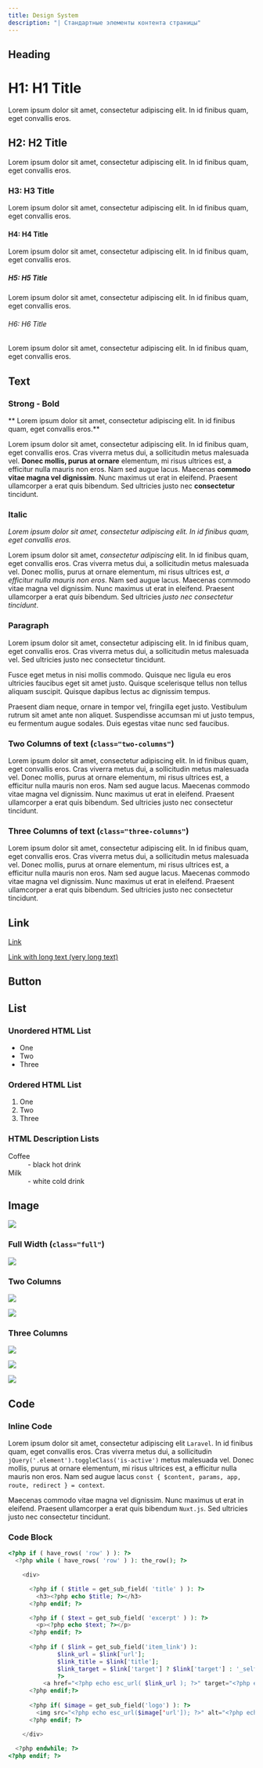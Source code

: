 ```yaml
---
title: Design System
description: "| Стандартные элементы контента страницы"
---
```


## Heading

# H1: H1 Title
Lorem ipsum dolor sit amet, consectetur adipiscing elit. In id finibus quam, eget convallis eros.
## H2: H2 Title
Lorem ipsum dolor sit amet, consectetur adipiscing elit. In id finibus quam, eget convallis eros.
### H3: H3 Title
Lorem ipsum dolor sit amet, consectetur adipiscing elit. In id finibus quam, eget convallis eros.
#### H4: H4 Title
Lorem ipsum dolor sit amet, consectetur adipiscing elit. In id finibus quam, eget convallis eros.
##### H5: H5 Title
Lorem ipsum dolor sit amet, consectetur adipiscing elit. In id finibus quam, eget convallis eros.
###### H6: H6 Title
Lorem ipsum dolor sit amet, consectetur adipiscing elit. In id finibus quam, eget convallis eros.

## Text

### Strong - Bold
** Lorem ipsum dolor sit amet, consectetur adipiscing elit. In id finibus quam, eget convallis eros.**

Lorem ipsum dolor sit amet, consectetur adipiscing elit. In id finibus quam, eget convallis eros. Cras viverra metus dui, a sollicitudin metus malesuada vel. **Donec mollis, purus at ornare** elementum, mi risus ultrices est, a efficitur nulla mauris non eros. Nam sed augue lacus. Maecenas **commodo vitae magna vel dignissim**. Nunc maximus ut erat in eleifend. Praesent ullamcorper a erat quis bibendum. Sed ultricies justo nec **consectetur** tincidunt.

### Italic
*Lorem ipsum dolor sit amet, consectetur adipiscing elit. In id finibus quam, eget convallis eros.*

Lorem ipsum dolor sit amet, *consectetur adipiscing* elit. In id finibus quam, eget convallis eros. Cras viverra metus dui, a sollicitudin metus malesuada vel. Donec mollis, purus at ornare elementum, mi risus ultrices est, *a efficitur nulla mauris non eros*. Nam sed augue lacus. Maecenas commodo vitae magna vel dignissim. Nunc maximus ut erat in eleifend. Praesent ullamcorper a erat *quis* bibendum. Sed ultricies *justo nec consectetur tincidunt*.

### Paragraph

Lorem ipsum dolor sit amet, consectetur adipiscing elit. In id finibus quam, eget convallis eros. Cras viverra metus dui, a sollicitudin metus malesuada vel. Sed ultricies justo nec consectetur tincidunt.

Fusce eget metus in nisi mollis commodo. Quisque nec ligula eu eros ultricies faucibus eget sit amet justo. Quisque scelerisque tellus non tellus aliquam suscipit. Quisque dapibus lectus ac dignissim tempus. 

Praesent diam neque, ornare in tempor vel, fringilla eget justo. Vestibulum rutrum sit amet ante non aliquet. Suspendisse accumsan mi ut justo tempus, eu fermentum augue sodales. Duis egestas vitae nunc sed faucibus. 

### Two Columns of text (`class="two-columns"`)
<div class="two-columns">

Lorem ipsum dolor sit amet, consectetur adipiscing elit. In id finibus quam, eget convallis eros. Cras viverra metus dui, a sollicitudin metus malesuada vel. Donec mollis, purus at ornare elementum, mi risus ultrices est, a efficitur nulla mauris non eros. Nam sed augue lacus. Maecenas commodo vitae magna vel dignissim. Nunc maximus ut erat in eleifend. Praesent ullamcorper a erat quis bibendum. Sed ultricies justo nec consectetur tincidunt.

</div>

###  Three Columns of text (`class="three-columns"`)
<div class="three-columns">

Lorem ipsum dolor sit amet, consectetur adipiscing elit. In id finibus quam, eget convallis eros. Cras viverra metus dui, a sollicitudin metus malesuada vel. Donec mollis, purus at ornare elementum, mi risus ultrices est, a efficitur nulla mauris non eros. Nam sed augue lacus. Maecenas commodo vitae magna vel dignissim. Nunc maximus ut erat in eleifend. Praesent ullamcorper a erat quis bibendum. Sed ultricies justo nec consectetur tincidunt.

</div>

## Link

[Link](http://#)

[Link with long text (very long text)](http://#)

## Button


## List

### Unordered HTML List

- One
- Two
- Three

### Ordered HTML List

1. One
2. Two
3. Three

### HTML Description Lists

<dl>
  <dt>Coffee</dt>
  <dd>- black hot drink</dd>
  <dt>Milk</dt>
  <dd>- white cold drink</dd>
</dl>

## Image 

![](/blog/post_cheat_sheet_nuxtjs.png)

### Full Width (`class="full"`)

<div class="full">

![](/blog/post_cheat_sheet_nuxtjs.png)
</div>

### Two Columns

<div class="two-columns">

![](/blog/post_cheat_sheet_nuxtjs.png)

![](/blog/post_cheat_sheet_nuxtjs.png)
</div>

### Three Columns

<div class="three-columns">

![](/blog/post_cheat_sheet_nuxtjs.png)

![](/blog/post_cheat_sheet_nuxtjs.png)

![](/blog/post_cheat_sheet_nuxtjs.png)
</div>

## Code
### Inline Code
Lorem ipsum dolor sit amet, consectetur adipiscing elit `Laravel`. In id finibus quam, eget convallis eros. Cras viverra metus dui, a sollicitudin `jQuery('.element').toggleClass('is-active')` metus malesuada vel. Donec mollis, purus at ornare elementum, mi risus ultrices est, a efficitur nulla mauris non eros. Nam sed augue lacus `const { $content, params, app, route, redirect } = context`.

Maecenas commodo vitae magna vel dignissim. Nunc maximus ut erat in eleifend. Praesent ullamcorper a erat quis bibendum `Nuxt.js`. Sed ultricies justo nec consectetur tincidunt.

### Code Block
```php
<?php if ( have_rows( 'row' ) ): ?>
  <?php while ( have_rows( 'row' ) ): the_row(); ?>

    <div>

      <?php if ( $title = get_sub_field( 'title' ) ): ?>
        <h3><?php echo $title; ?></h3>
      <?php endif; ?>

      <?php if ( $text = get_sub_field( 'excerpt' ) ): ?>
        <p><?php echo $text; ?></p>
      <?php endif; ?>
        
      <?php if ( $link = get_sub_field('item_link') ):
              $link_url = $link['url'];
              $link_title = $link['title'];
              $link_target = $link['target'] ? $link['target'] : '_self';
              ?>
          <a href="<?php echo esc_url( $link_url ); ?>" target="<?php echo esc_attr( $link_target ); ?>"><?php echo esc_html( $link_title ); ?></a>
      <?php endif;?>
        
      <?php if( $image = get_sub_field('logo') ): ?>
        <img src="<?php echo esc_url($image['url']); ?>" alt="<?php echo esc_attr($image['alt']); ?>" />
      <?php endif; ?>

    </div>
    
  <?php endwhile; ?>
<?php endif; ?>

```


